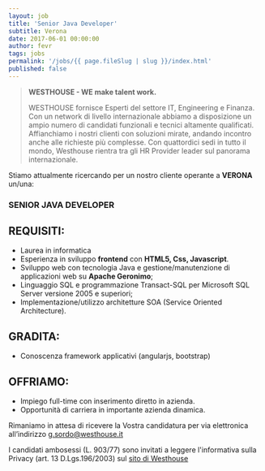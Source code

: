 ```yaml
---
layout: job
title: 'Senior Java Developer'
subtitle: Verona
date: 2017-06-01 00:00:00
author: fevr
tags: jobs
permalink: '/jobs/{{ page.fileSlug | slug }}/index.html'
published: false
---
```


> **WESTHOUSE - WE make talent work.**
>
> WESTHOUSE fornisce Esperti del settore IT, Engineering e Finanza.
> Con un network di livello internazionale abbiamo a disposizione un ampio numero di candidati funzionali e
> tecnici altamente qualificati. Affianchiamo i nostri clienti con soluzioni mirate, andando incontro anche
> alle richieste più complesse. Con quattordici sedi in tutto il mondo, Westhouse rientra tra gli HR Provider
> leader sul panorama internazionale.

Stiamo attualmente ricercando per un nostro cliente operante a **VERONA** un/una:

### SENIOR JAVA DEVELOPER

## REQUISITI:

- Laurea in informatica
- Esperienza in sviluppo **frontend** con **HTML5, Css, Javascript**.
- Sviluppo web con tecnologia Java e gestione/manutenzione di applicazioni web su **Apache Geronimo**;
- Linguaggio SQL e programmazione Transact-SQL per Microsoft SQL Server versione 2005 e superiori;
- Implementazione/utilizzo architetture SOA (Service Oriented Architecture).

## GRADITA:

- Conoscenza framework applicativi (angularjs, bootstrap)

## OFFRIAMO:

- Impiego full-time con inserimento diretto in azienda.
- Opportunità di carriera in importante azienda dinamica.

Rimaniamo in attesa di ricevere la Vostra candidatura per via elettronica all’indirizzo [g.sordo@westhouse.it](mailto:g.sordo@westhouse.it)

I candidati ambosessi (L. 903/77) sono invitati a leggere l'informativa sulla Privacy (art. 13 D.Lgs.196/2003) sul
[sito di Westhouse](https://www.westhouse-group.com)
